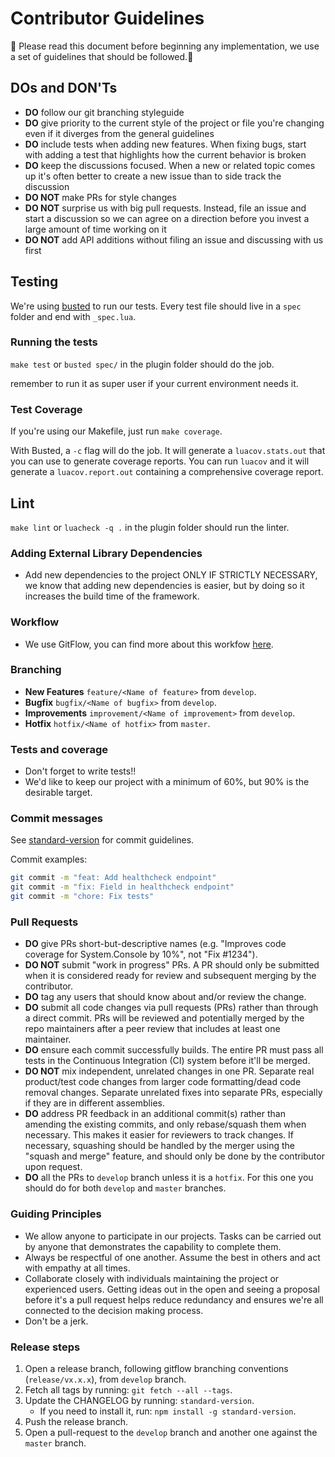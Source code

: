 # Contributor Guidelines

:honeybee: Please read this document before beginning any implementation, we use a set of guidelines that should be followed.:honeybee:

## DOs and DON'Ts

- **DO** follow our git branching styleguide
- **DO** give priority to the current style of the project or file you're changing even if it diverges from the general guidelines
- **DO** include tests when adding new features. When fixing bugs, start with adding a test that highlights how the current behavior is broken
- **DO** keep the discussions focused. When a new or related topic comes up it's often better to create a new issue than to side track the discussion
- **DO NOT** make PRs for style changes
- **DO NOT** surprise us with big pull requests. Instead, file an issue and start a discussion so we can agree on a direction before you invest a large amount of time working on it
- **DO NOT** add API additions without filing an issue and discussing with us first

## Testing

We're using [busted](http://olivinelabs.com/busted) to run our tests. Every test file should live in a `spec` folder and end with `_spec.lua`.

### Running the tests

`make test` or `busted spec/` in the plugin folder should do the job.

remember to run it as super user if your current environment needs it.

### Test Coverage

If you're using our Makefile, just run `make coverage`.

With Busted, a `-c` flag will do the job.
It will generate a `luacov.stats.out` that you can use to generate coverage reports.
You can run `luacov` and it will generate a `luacov.report.out` containing a comprehensive coverage report.

## Lint

`make lint` or `luacheck -q .` in the plugin folder should run the linter.

### Adding External Library Dependencies

- Add new dependencies to the project ONLY IF STRICTLY NECESSARY, we know that adding new dependencies is easier, but by doing so it increases the build time of the framework.

### Workflow

- We use GitFlow, you can find more about this workfow [here](http://nvie.com/posts/a-successful-git-branching-model/).

### Branching

- **New Features** `feature/<Name of feature>` from `develop`.
- **Bugfix** `bugfix/<Name of bugfix>` from `develop`.
- **Improvements** `improvement/<Name of improvement>` from `develop`.
- **Hotfix** `hotfix/<Name of hotfix>` from `master`.

### Tests and coverage

- Don't forget to write tests!!
- We'd like to keep our project with a minimum of 60%, but 90% is the desirable target.

### Commit messages

See [standard-version](https://github.com/conventional-changelog/standard-version#commit-message-convention-at-a-glance) for commit guidelines.

Commit examples:

```bash
git commit -m "feat: Add healthcheck endpoint"
git commit -m "fix: Field in healthcheck endpoint"
git commit -m "chore: Fix tests"
```

### Pull Requests

- **DO** give PRs short-but-descriptive names (e.g. "Improves code coverage for System.Console by 10%", not "Fix #1234").
- **DO NOT** submit "work in progress" PRs. A PR should only be submitted when it is considered ready for review and subsequent merging by the contributor.
- **DO** tag any users that should know about and/or review the change.
- **DO** submit all code changes via pull requests (PRs) rather than through a direct commit. PRs will be reviewed and potentially merged by the repo maintainers after a peer review that includes at least one maintainer.
- **DO** ensure each commit successfully builds. The entire PR must pass all tests in the Continuous Integration (CI) system before it'll be merged.
- **DO NOT** mix independent, unrelated changes in one PR. Separate real product/test code changes from larger code formatting/dead code removal changes. Separate unrelated fixes into separate PRs, especially if they are in different assemblies.
- **DO** address PR feedback in an additional commit(s) rather than amending the existing commits, and only rebase/squash them when necessary. This makes it easier for reviewers to track changes. If necessary, squashing should be handled by the merger using the "squash and merge" feature, and should only be done by the contributor upon request.
- **DO** all the PRs to `develop` branch unless it is a `hotfix`. For this one you should do for both `develop` and `master` branches.

### Guiding Principles

- We allow anyone to participate in our projects. Tasks can be carried out by anyone that demonstrates the capability to complete them.
- Always be respectful of one another. Assume the best in others and act with empathy at all times.
- Collaborate closely with individuals maintaining the project or experienced users. Getting ideas out in the open and seeing a proposal before it's a pull request helps reduce redundancy and ensures we're all connected to the decision making process.
- Don't be a jerk.

### Release steps

1. Open a release branch, following gitflow branching conventions (`release/vx.x.x`), from `develop` branch.
2. Fetch all tags by running: `git fetch --all --tags`.
3. Update the CHANGELOG by running: `standard-version`.
    - If you need to install it, run: `npm install -g standard-version`.
4. Push the release branch.
5. Open a pull-request to the `develop` branch and another one against the `master` branch.
